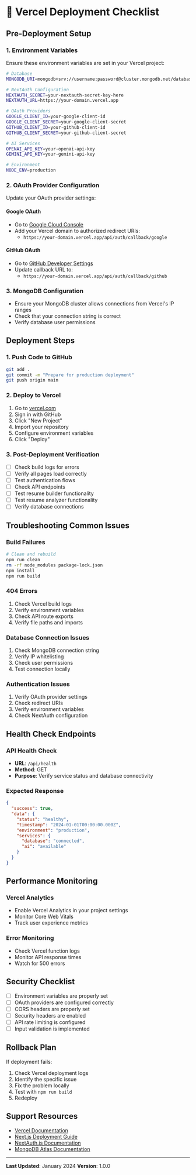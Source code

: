 # 🚀 Vercel Deployment Checklist

## Pre-Deployment Setup

### 1. Environment Variables
Ensure these environment variables are set in your Vercel project:

```bash
# Database
MONGODB_URI=mongodb+srv://username:password@cluster.mongodb.net/database?retryWrites=true&w=majority

# NextAuth Configuration
NEXTAUTH_SECRET=your-nextauth-secret-key-here
NEXTAUTH_URL=https://your-domain.vercel.app

# OAuth Providers
GOOGLE_CLIENT_ID=your-google-client-id
GOOGLE_CLIENT_SECRET=your-google-client-secret
GITHUB_CLIENT_ID=your-github-client-id
GITHUB_CLIENT_SECRET=your-github-client-secret

# AI Services
OPENAI_API_KEY=your-openai-api-key
GEMINI_API_KEY=your-gemini-api-key

# Environment
NODE_ENV=production
```

### 2. OAuth Provider Configuration
Update your OAuth provider settings:

#### Google OAuth
- Go to [Google Cloud Console](https://console.cloud.google.com/)
- Add your Vercel domain to authorized redirect URIs:
  - `https://your-domain.vercel.app/api/auth/callback/google`

#### GitHub OAuth
- Go to [GitHub Developer Settings](https://github.com/settings/developers)
- Update callback URL to:
  - `https://your-domain.vercel.app/api/auth/callback/github`

### 3. MongoDB Configuration
- Ensure your MongoDB cluster allows connections from Vercel's IP ranges
- Check that your connection string is correct
- Verify database user permissions

## Deployment Steps

### 1. Push Code to GitHub
```bash
git add .
git commit -m "Prepare for production deployment"
git push origin main
```

### 2. Deploy to Vercel
1. Go to [vercel.com](https://vercel.com)
2. Sign in with GitHub
3. Click "New Project"
4. Import your repository
5. Configure environment variables
6. Click "Deploy"

### 3. Post-Deployment Verification
- [ ] Check build logs for errors
- [ ] Verify all pages load correctly
- [ ] Test authentication flows
- [ ] Check API endpoints
- [ ] Test resume builder functionality
- [ ] Test resume analyzer functionality
- [ ] Verify database connections

## Troubleshooting Common Issues

### Build Failures
```bash
# Clean and rebuild
npm run clean
rm -rf node_modules package-lock.json
npm install
npm run build
```

### 404 Errors
1. Check Vercel build logs
2. Verify environment variables
3. Check API route exports
4. Verify file paths and imports

### Database Connection Issues
1. Check MongoDB connection string
2. Verify IP whitelisting
3. Check user permissions
4. Test connection locally

### Authentication Issues
1. Verify OAuth provider settings
2. Check redirect URIs
3. Verify environment variables
4. Check NextAuth configuration

## Health Check Endpoints

### API Health Check
- **URL**: `/api/health`
- **Method**: GET
- **Purpose**: Verify service status and database connectivity

### Expected Response
```json
{
  "success": true,
  "data": {
    "status": "healthy",
    "timestamp": "2024-01-01T00:00:00.000Z",
    "environment": "production",
    "services": {
      "database": "connected",
      "ai": "available"
    }
  }
}
```

## Performance Monitoring

### Vercel Analytics
- Enable Vercel Analytics in your project settings
- Monitor Core Web Vitals
- Track user experience metrics

### Error Monitoring
- Check Vercel function logs
- Monitor API response times
- Watch for 500 errors

## Security Checklist

- [ ] Environment variables are properly set
- [ ] OAuth providers are configured correctly
- [ ] CORS headers are properly set
- [ ] Security headers are enabled
- [ ] API rate limiting is configured
- [ ] Input validation is implemented

## Rollback Plan

If deployment fails:
1. Check Vercel deployment logs
2. Identify the specific issue
3. Fix the problem locally
4. Test with `npm run build`
5. Redeploy

## Support Resources

- [Vercel Documentation](https://vercel.com/docs)
- [Next.js Deployment Guide](https://nextjs.org/docs/deployment)
- [NextAuth.js Documentation](https://next-auth.js.org/)
- [MongoDB Atlas Documentation](https://docs.atlas.mongodb.com/)

---

**Last Updated**: January 2024
**Version**: 1.0.0
